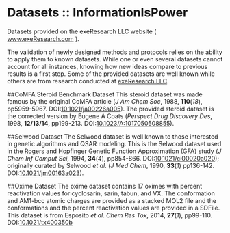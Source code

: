 Datasets :: InformationIsPower
==================
Datasets provided on the exeResearch LLC website ( www.exeResearch.com ).

The validation of newly designed methods and protocols relies on the
ability to apply them to known datasets. While one or even several
datasets cannot account for all instances, knowing how new ideas
compare to previous results is a first step. Some of the provided
datasets are well known while others are from research conducted at
[exeResearch LLC](http://exeResearch.com).


##CoMFA Steroid Benchmark Dataset
This steroid dataset was made famous by the original CoMFA article (*J
Am Chem Soc*, 1988, **110**(*18*), pp5959-5967. DOI:[10.1021/ja00226a005](http://pubs.acs.org/doi/abs/10.1021/ja00226a005)). The
provided steroid dataset is the corrected version by Eugene A Coats
(*Perspect Drug Discovery Des*, 1998, **12/13/14**,
pp199-213. DOI:[10.1023/A:1017050508855](http://link.springer.com/article/10.1023/A%3A1017050508855)).


##Selwood Dataset
The Selwood dataset is well known to those interested in genetic
algorithms and QSAR modeling. This is the Selwood dataset used in the
Rogers and Hopfinger Genetic Function Approximation (GFA) study (*J
Chem Inf Comput Sci*, 1994, **34**(*4*), pp854-866. DOI:[10.1021/ci00020a020](http://pubs.acs.org/doi/abs/10.1021/ci00020a020));
originally curated by Selwood *et al*. (*J Med Chem*, 1990, **33**(*1*)
pp136-142. DOI:[10.1021/jm00163a023](http://pubs.acs.org/doi/abs/10.1021/jm00163a023)).


##Oxime Dataset
The oxime dataset contains 17 oximes with percent reactivation values
for cyclosarin, sarin, tabun, and VX. The conformation and AM1-bcc
atomic charges are provided as a stacked MOL2 file and the
conformations and the percent reactivation values are provided in a
SDFile. This dataset is from Esposito *et al*. *Chem Res Tox*, 2014,
**27**(*1*), pp99-110. DOI:[10.1021/tx400350b](http://dx.doi.org/10.1021/tx400350b)

